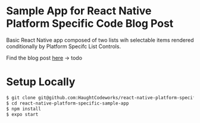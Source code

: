 # Sample App for React Native Platform Specific Code Blog Post

Basic React Native app composed of two lists wih selectable items rendered conditionally by Platform Specifc List Controls.

Find the blog post [here](https://haughtcodeworks.com/blog) -> todo

# Setup Locally

```sh
$ git clone git@github.com:HaughtCodeworks/react-native-platform-specific-sample-app.git
$ cd react-native-platform-specific-sample-app
$ npm install
$ expo start
```